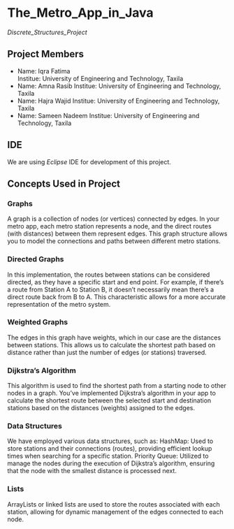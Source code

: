 # The_Metro_App_in_Java
  *Discrete_Structures_Project*

## **Project Members**
   - Name:     Iqra Fatima  
     Institue: University of Engineering and Technology, Taxila
   - Name:     Amna Rasib
     Institue: University of Engineering and Technology, Taxila
   - Name:     Hajra Wajid
     Institue: University of Engineering and Technology, Taxila
   - Name:     Sameen Nadeem
     Institue: University of Engineering and Technology, Taxila
   
## **IDE**
We are using *Eclipse* IDE for development of this project.

## **Concepts Used in Project**
### **Graphs**
 A graph is a collection of nodes (or vertices) connected by edges. In your metro app, each metro station represents a node, and the direct routes (with distances) between them represent edges. This graph structure allows you to model the connections and paths between different metro stations.

### **Directed Graphs**
In this implementation, the routes between stations can be considered directed, as they have a specific start and end point. For example, if there’s a route from Station A to Station B, it doesn’t necessarily mean there’s a direct route back from B to A. This characteristic allows for a more accurate representation of the metro system.

### **Weighted Graphs**
The edges in this graph have weights, which in our case are the distances between stations. This allows us to calculate the shortest path based on distance rather than just the number of edges (or stations) traversed.

### **Dijkstra’s Algorithm**
This algorithm is used to find the shortest path from a starting node to other nodes in a graph. You’ve implemented Dijkstra’s algorithm in your app to calculate the shortest route between the selected start and destination stations based on the distances (weights) assigned to the edges.

### **Data Structures**
We have employed various data structures, such as:
HashMap: Used to store stations and their connections (routes), providing efficient lookup times when searching for a specific station.
Priority Queue: Utilized to manage the nodes during the execution of Dijkstra’s algorithm, ensuring that the node with the smallest distance is processed next.

### **Lists**
ArrayLists or linked lists are used to store the routes associated with each station, allowing for dynamic management of the edges connected to each node.
   
